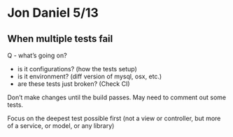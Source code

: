
# Jon Daniel 5/13

## When multiple tests fail

Q - what’s going on?
- is it configurations? (how the tests setup)
- is it environment? (diff version of mysql, osx, etc.)
- are these tests just broken? (Check CI)

Don’t make changes until the build passes. May need to comment out some tests.

Focus on the deepest test possible first (not a view or controller, but more of a service, or model, or any library)

